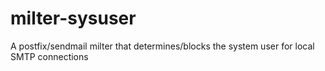 milter-sysuser
==============

A postfix/sendmail milter that determines/blocks the system user for local SMTP connections
